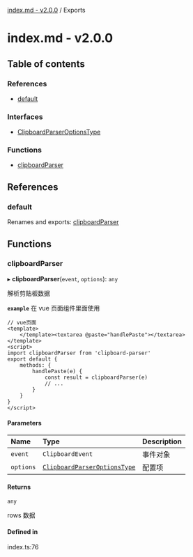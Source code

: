 [index.md - v2.0.0](README.md) / Exports

# index.md - v2.0.0

## Table of contents

### References

-   [default](modules.md#default)

### Interfaces

-   [ClipboardParserOptionsType](interfaces/ClipboardParserOptionsType.md)

### Functions

-   [clipboardParser](modules.md#clipboardparser)

## References

### default

Renames and exports: [clipboardParser](modules.md#clipboardparser)

## Functions

### clipboardParser

▸ **clipboardParser**(`event`, `options`): `any`

解析剪贴板数据

**`example`** 在 vue 页面组件里面使用

```vue
// vue页面
<template>
    </template><textarea @paste="handlePaste"></textarea>
</template>
<script>
import clipboardParser from 'clipboard-parser'
export default {
    methods: {
        handlePaste(e) {
            const result = clipboardParser(e)
            // ...
        }
    }
}
</script>
```

#### Parameters

| Name      | Type                                                                     | Description |
| :-------- | :----------------------------------------------------------------------- | :---------- |
| `event`   | `ClipboardEvent`                                                         | 事件对象    |
| `options` | [`ClipboardParserOptionsType`](interfaces/ClipboardParserOptionsType.md) | 配置项      |

#### Returns

`any`

rows 数据

#### Defined in

index.ts:76
